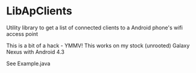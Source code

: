LibApClients
============

Utility library to get a list of connected clients to a Android phone's wifi access point

This is a bit of a hack - YMMV! This works on my stock (unrooted) Galaxy Nexus with Android 4.3

See Example.java
